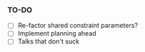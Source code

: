 ### TO-DO

- [ ] Re-factor shared constraint parameters? 
- [ ] Implement planning ahead 
- [ ] Talks that don't suck 
